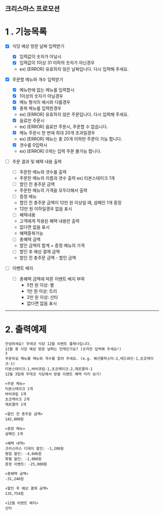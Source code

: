 ## 크리스마스 프로모션


# 1 . 기능목록

- [x] 식당 예상 방문 날짜 입력받기
    - [x] 입력값이 숫자가 아닐시
    - [x] 입력값이 1이상 31 이하의 숫자가 아닌경우
    - ex) [ERROR] 유효하지 않은 날짜입니다. 다시 입력해 주세요.
  


- [x] 주문할 메뉴와 개수 입력받기
    - [x] 메뉴판에 없는 메뉴를 입력할시
    - [x] 1이상의 숫자가 아닐경우
    - [x] 메뉴 형식이 예시와 다를경우
    - [x] 중복 메뉴를 입력한경우
    - ex) [ERROR] 유효하지 않은 주문입니다. 다시 입력해 주세요.
    - [x] 음료만 주문시 
    - ex) [ERROR] 음료만 주문시, 주문할 수 없습니다. 
    - [x] 메뉴 주문시 한 번에 최대 20개 초과일경우
    - ex) [ERROR] 메뉴는 총 20개 이하만 주문이 가능 합니다.
    - [x] 갯수를 0입력시
    - ex) [ERROR] 0개는 입력 주문 불가능 합니다.

- [ ] 주문 결과 및 혜택 내용 출력
    - [ ] 주문한 메뉴와 갯수를 출력
    - 주문한 메뉴의 이름과 갯수 출력 ex) 티본스테이크 1개
    - [ ] 할인 전 총주문 금액
    - 주문한 메뉴의 가격을 모두더해서 출력
    - [ ] 증정 메뉴 
    - 할인 전 총주문 금액이 12만 원 이상일 때, 샴페인 1개 증정
    - 12만 원 이하일경우 없음 표시
    - [ ] 혜택내용 
    - 고객에게 적용된 혜택 내용만 출력 
    - 없다면 없음 표시
    - 혜택중복가능
    - [ ] 총혜택 금액 
    - 할인 금액의 합계 + 증정 메뉴의 가격
    - [ ] 할인 후 예상 결제 금액 
    - 할인 전 총주문 금액 - 할인 금액


- [ ] 이벤트 배지
  - [ ] 총혜택 금액에 따른 이벤트 배지 부여
    - 5천 원 이상: 별
    - 1만 원 이상: 트리
    - 2만 원 이상: 산타
    - 없다면 없음 표시

  

<hr>


# 2. 출력예제

```
안녕하세요! 우테코 식당 12월 이벤트 플래너입니다.
12월 중 식당 예상 방문 날짜는 언제인가요? (숫자만 입력해 주세요!)
3
주문하실 메뉴를 메뉴와 개수를 알려 주세요. (e.g. 해산물파스타-2,레드와인-1,초코케이크-1)
티본스테이크-1,바비큐립-1,초코케이크-2,제로콜라-1
12월 3일에 우테코 식당에서 받을 이벤트 혜택 미리 보기!
 
<주문 메뉴>
티본스테이크 1개
바비큐립 1개
초코케이크 2개
제로콜라 1개
 
<할인 전 총주문 금액>
142,000원
 
<증정 메뉴>
샴페인 1개
 
<혜택 내역>
크리스마스 디데이 할인: -1,200원
평일 할인: -4,046원
특별 할인: -1,000원
증정 이벤트: -25,000원
 
<총혜택 금액>
-31,246원
 
<할인 후 예상 결제 금액>
135,754원
 
<12월 이벤트 배지>
산타
```


 

   


